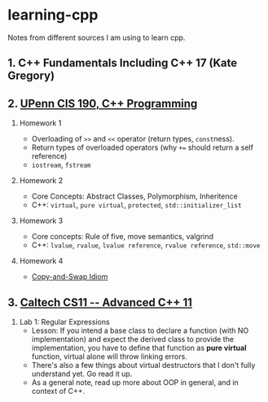 # learning-cpp
Notes from different sources I am using to learn cpp.

## 1. C++ Fundamentals Including C++ 17 (Kate Gregory)
## 2. [UPenn CIS 190, C++ Programming](https://www.seas.upenn.edu/~cis190/fall2019/)

1. Homework 1  
    - Overloading of `>>` and `<<` operator (return types, `const`ness).
    - Return types of overloaded operators (why `+=` should return a self reference)
    - `iostream`, `fstream`

2. Homework 2
    - Core Concepts: Abstract Classes, Polymorphism, Inheritence
    - C++: `virtual`, `pure virtual`, `protected`, `std::initializer_list`

3. Homework 3
    - Core concepts: Rule of five, move semantics, valgrind
    - C++: `lvalue`, `rvalue`, `lvalue reference`, `rvalue reference`, `std::move`

4. Homework 4
    - [Copy-and-Swap Idiom](https://cpppatterns.com/patterns/copy-and-swap.html)

## 3. [Caltech CS11 -- Advanced C++ 11](http://courses.cms.caltech.edu/cs11/material/advcpp/)

1. Lab 1: Regular Expressions
    - Lesson: If you intend a base class to declare a function (with NO implementation) and expect the derived class to provide the implementation, you have to define that function as **pure virtual** function, virtual alone will throw linking errors.
    - There's also a few things about virtual destructors that I don't fully understand yet. Go read it up.
    - As a general note, read up more about OOP in general, and in context of C++.
